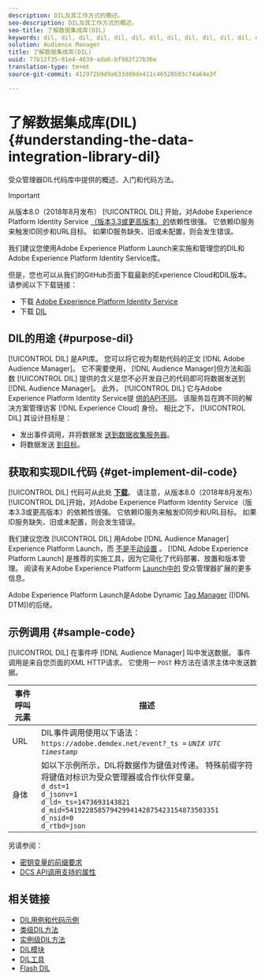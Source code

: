 ```yaml
---
description: DIL及其工作方式的概述。
seo-description: DIL及其工作方式的概述。
seo-title: 了解数据集成库(DIL)
keywords: dil, dil, dil, dil, dil, dil, dil, dil, dil, dil, dil, dil, dil, dil, dil, dil, dil, dil, dil, dil, dil, dil, dil, dil, dil, dil, dil, dil, dil, dil, dil, dil, dil, dil,
solution: Audience Manager
title: 了解数据集成库(DIL)
uuid: 77b12f35-81e4-4639-ada6-bf982f27b36e
translation-type: tm+mt
source-git-commit: 412972b9d9a633d09de411c46528b93c74a64e3f

---
```



# 了解数据集成库(DIL){#understanding-the-data-integration-library-dil}

受众管理器DIL代码库中提供的概述、入门和代码方法。

>[!IMPORTANT]
>
>从版本8.0（2018年8月发布） [!UICONTROL DIL] 开始，对Adobe Experience Platform Identity Service [（版本3.3或更高版本）的](https://docs.adobe.com/content/help/en/id-service/using/home.html)依赖性很强。 它依赖ID服务来触发ID同步和URL目标。 如果ID服务缺失、旧或未配置，则会发生错误。
>
>我们建议您使用Adobe Experience Platform Launch来实施和管理您的DIL和Adobe Experience Platform Identity Service库。

但是，您也可以从我们的GitHub页面下载最新的Experience Cloud和DIL版本。 请参阅以下下载链接：

* 下载 [Adobe Experience Platform Identity Service](https://github.com/Adobe-Marketing-Cloud/id-service/releases)
* 下载 [DIL](https://github.com/Adobe-Marketing-Cloud/dil/releases)

## DIL的用途 {#purpose-dil}

[!UICONTROL DIL] 是API库。 您可以将它视为帮助代码的正文 [!DNL Adobe Audience Manager]。 它不需要使用， [!DNL Audience Manager]但方法和函数 [!UICONTROL DIL] 提供的含义是您不必开发自己的代码即可将数据发送到 [!DNL Audience Manager]。 此外， [!UICONTROL DIL] 它与Adobe Experience Platform Identity Service提 [供的API不同](https://docs.adobe.com/content/help/en/id-service/using/home.html)。 该服务旨在跨不同的解决方案管理访客 [!DNL Experience Cloud] 身份。 相比之下， [!UICONTROL DIL] 其设计目标是：

* 发出事件调用，并将数据发 [送到数据收集服务器](../reference/system-components/components-data-collection.md)。
* 将数据发送 [到目标](../features/destinations/destinations.md)。

## 获取和实现DIL代码 {#get-implement-dil-code}

[!UICONTROL DIL] 代码可从此处 **[下载](https://github.com/Adobe-Marketing-Cloud/dil/releases)**。 请注意，从版本8.0（2018年8月发布）[!UICONTROL DIL]开始，对Adobe Experience Platform Identity Service[](https://docs.adobe.com/content/help/en/id-service/using/home.html)（版本3.3或更高版本）的依赖性很强。 它依赖ID服务来触发ID同步和URL目标。 如果ID服务缺失、旧或未配置，则会发生错误。

我们建议您改 [!UICONTROL DIL] 用Adobe [!DNL Audience Manager] Experience Platform Launch，而 [不是手动设置](https://docs.adobelaunch.com/) 。 [!DNL Adobe Experience Platform Launch] 是推荐的实施工具，因为它简化了代码部署、放置和版本管理。 阅读有关Adobe Experience Platform [Launch中的](https://docs.adobelaunch.com/extension-reference/web/adobe-audience-manager-extension) 受众管理器扩展的更多信息。

Adobe Experience Platform Launch是Adobe Dynamic [Tag Manager](https://docs.adobe.com/content/help/en/dtm/using/c-overview.html) ([!DNL DTM])的后继。

## 示例调用 {#sample-code}

[!UICONTROL DIL] 在事件呼 [!DNL Audience Manager] 叫中发送数据。 事件调用是来自您页面的XML HTTP请求。 它使用一 `POST` 种方法在请求主体中发送数据。

| 事件呼叫元素 | 描述 |
|--- |--- |
| URL | DIL事件调用使用以下语法： `https://adobe.demdex.net/event?_ts =` *`UNIX UTC timestamp`* |
| 身体 | 如以下示例所示，DIL将数据作为键值对传递。 特殊前缀字符将键值对标识为受众管理器或合作伙伴变量。<br>`d_dst=1`<br>`d_jsonv=1`<br>`d_ld=_ts=1473693143821`<br>`d_mid=54192285857942994142875423154873503351`<br>`d_nsid=0`<br>`d_rtbd=json`<br> |

另请参阅：
* [密钥变量的前缀要求](../features/traits/trait-variable-prefixes.md)
* [DCS API调用支持的属性](../api/dcs-intro/dcs-api-reference/dcs-keys.md)

## 相关链接

* [DIL用例和代码示例](/help/using/dil/dil-use-cases.md)
* [类级DIL方法](/help/using/dil/dil-class-overview/dil-start.md)
* [实例级DIL方法](/help/using/dil/dil-instance-methods.md)
* [DIL模块](/help/using/dil/dil-modules.md)
* [DIL工具](/help/using/dil/dil-tools.md)
* [Flash DIL](/help/using/dil/dil-flash.md)